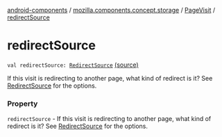 [android-components](../../index.md) / [mozilla.components.concept.storage](../index.md) / [PageVisit](index.md) / [redirectSource](./redirect-source.md)

# redirectSource

`val redirectSource: `[`RedirectSource`](../-redirect-source/index.md) [(source)](https://github.com/mozilla-mobile/android-components/blob/master/components/concept/storage/src/main/java/mozilla/components/concept/storage/HistoryStorage.kt#L131)

If this visit is redirecting to another page,
what kind of redirect is it? See [RedirectSource](../-redirect-source/index.md) for the options.

### Property

`redirectSource` - If this visit is redirecting to another page,
what kind of redirect is it? See [RedirectSource](../-redirect-source/index.md) for the options.